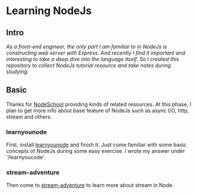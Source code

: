 # Learning NodeJs
## Intro
*As a front-end engineer, the only part I am familiar to in NodeJs is constructing web server with Express. And recently I find it important and interesting to take a deep dive into the language itself. So I created this repository to collect NodeJs tutorial resource and take notes during studying.*

## Basic
Thanks for [NodeSchool](https://nodeschool.io/#workshopper-list) providing kinds of related resources. At this phase, I plan to get more info about base feature of NodeJs such as async I/O, http, stream and others.   
### learnyounode
First, install [learnyounode](https://github.com/workshopper/learnyounode) and finish it. Just come familiar with some basic concepts of NodeJs during some easy exercise. I wrote my answer under '/learnyoucode'.
### stream-adventure
Then come to [stream-adventure](https://www.github.com/substack/stream-adventure) to learn more about stream in Node.
 
